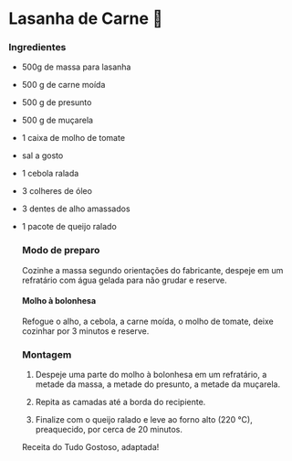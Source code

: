 # Lasanha de Carne :meat_on_bone:

### Ingredientes

- 500g de massa para lasanha

- 500 g de carne moída

- 500 g de presunto

- 500 g de muçarela

- 1 caixa de molho de tomate

- sal a gosto

- 1 cebola ralada

- 3 colheres de óleo

- 3 dentes de alho amassados

- 1 pacote de queijo ralado

  ### Modo de preparo

  Cozinhe a massa segundo orientações do fabricante, despeje em um refratário com água gelada para não grudar e reserve.

  #### Molho à bolonhesa

  Refogue o alho, a cebola, a carne moída, o molho de tomate, deixe cozinhar por 3 minutos e reserve.

  ### Montagem

  1. Despeje uma parte do molho à bolonhesa em um refratário, a metade da massa, a metade do presunto, a metade da muçarela.

  2. Repita as camadas até a borda do recipiente.

  3. Finalize com o queijo ralado e leve ao forno alto (220 °C), preaquecido, por cerca de 20 minutos.

  

  Receita do Tudo Gostoso, adaptada! 

  

